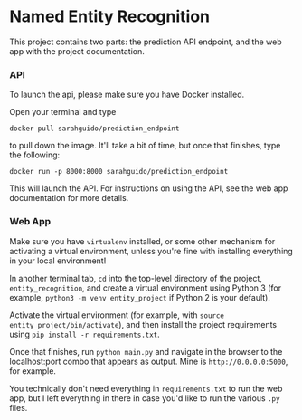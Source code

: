 # Named Entity Recognition

This project contains two parts: the prediction API endpoint, and the web app with the project documentation.

### API

To launch the api, please make sure you have Docker installed.

Open your terminal and type 

`docker pull sarahguido/prediction_endpoint`

to pull down the image. It'll take a bit of time, but once that finishes, type the following:

`docker run -p 8000:8000 sarahguido/prediction_endpoint`

This will launch the API. For instructions on using the API, see the web app documentation for more details.

### Web App

Make sure you have `virtualenv` installed, or some other mechanism for activating a virtual environment, unless you're fine with installing everything in your local environment!

In another terminal tab, `cd` into the top-level directory of the project, `entity_recognition`, and create a virtual environment using Python 3 (for example, `python3 -m venv entity_project` if Python 2 is your default). 

Activate the virtual environment (for example, with `source entity_project/bin/activate`), and then install the project requirements using `pip install -r requirements.txt`.

Once that finishes, run `python main.py` and navigate in the browser to the localhost:port combo that appears as output. Mine is `http://0.0.0.0:5000`, for example.

You technically don't need everything in `requirements.txt` to run the web app, but I left everything in there in case you'd like to run the various `.py` files.